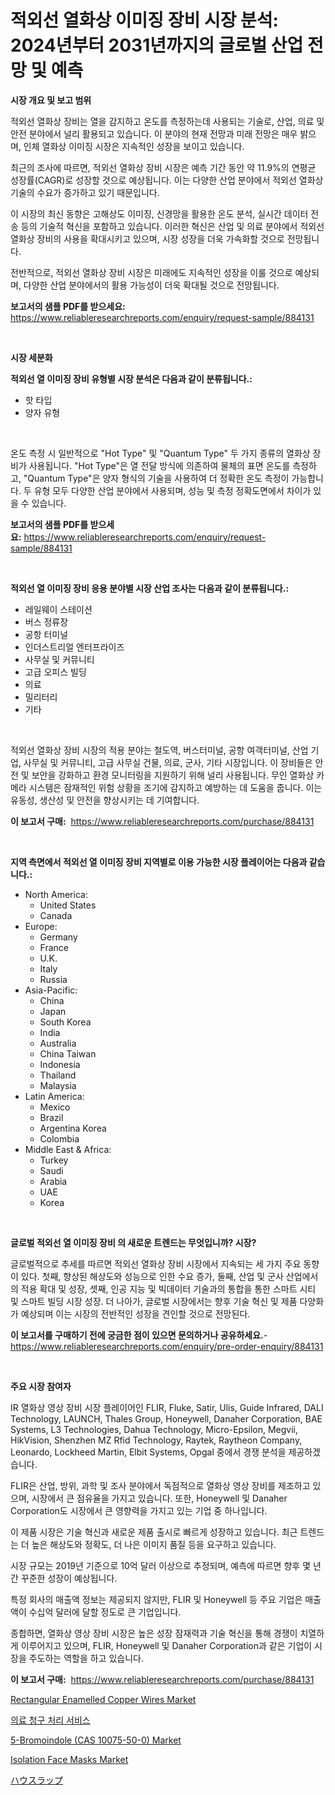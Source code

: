 <p><h1>적외선 열화상 이미징 장비 시장 분석: 2024년부터 2031년까지의 글로벌 산업 전망 및 예측</h1></p><p><strong>시장 개요 및 보고 범위</strong></p>
<p><p>적외선 열화상 장비는 열을 감지하고 온도를 측정하는데 사용되는 기술로, 산업, 의료 및 안전 분야에서 널리 활용되고 있습니다. 이 분야의 현재 전망과 미래 전망은 매우 밝으며, 인체 열화상 이미징 시장은 지속적인 성장을 보이고 있습니다.</p><p>최근의 조사에 따르면, 적외선 열화상 장비 시장은 예측 기간 동안 약 11.9%의 연평균 성장률(CAGR)로 성장할 것으로 예상됩니다. 이는 다양한 산업 분야에서 적외선 열화상 기술의 수요가 증가하고 있기 때문입니다.</p><p>이 시장의 최신 동향은 고해상도 이미징, 신경망을 활용한 온도 분석, 실시간 데이터 전송 등의 기술적 혁신을 포함하고 있습니다. 이러한 혁신은 산업 및 의료 분야에서 적외선 열화상 장비의 사용을 확대시키고 있으며, 시장 성장을 더욱 가속화할 것으로 전망됩니다.</p><p>전반적으로, 적외선 열화상 장비 시장은 미래에도 지속적인 성장을 이룰 것으로 예상되며, 다양한 산업 분야에서의 활용 가능성이 더욱 확대될 것으로 전망됩니다.</p></p>
<p><strong>보고서의 샘플 PDF를 받으세요:</strong> <a href="https://www.reliableresearchreports.com/enquiry/request-sample/884131">https://www.reliableresearchreports.com/enquiry/request-sample/884131</a></p>
<p>&nbsp;</p>
<p><strong>시장 세분화</strong></p>
<p><strong>적외선 열 이미징 장비 유형별 시장 분석은 다음과 같이 분류됩니다.:</strong></p>
<p><ul><li>핫 타입</li><li>양자 유형</li></ul></p>
<p>&nbsp;</p>
<p><p>온도 측정 시 일반적으로 "Hot Type" 및 "Quantum Type" 두 가지 종류의 열화상 장비가 사용됩니다. "Hot Type"은 열 전달 방식에 의존하여 물체의 표면 온도를 측정하고, "Quantum Type"은 양자 형식의 기술을 사용하여 더 정확한 온도 측정이 가능합니다. 두 유형 모두 다양한 산업 분야에서 사용되며, 성능 및 측정 정확도면에서 차이가 있을 수 있습니다.</p></p>
<p><strong>보고서의 샘플 PDF를 받으세요:</strong>&nbsp;<a href="https://www.reliableresearchreports.com/enquiry/request-sample/884131">https://www.reliableresearchreports.com/enquiry/request-sample/884131</a></p>
<p>&nbsp;</p>
<p><strong> 적외선 열 이미징 장비 응용 분야별 시장 산업 조사는 다음과 같이 분류됩니다.:</strong></p>
<p><ul><li>레일웨이 스테이션</li><li>버스 정류장</li><li>공항 터미널</li><li>인더스트리얼 엔터프라이즈</li><li>사무실 및 커뮤니티</li><li>고급 오피스 빌딩</li><li>의료</li><li>밀리터리</li><li>기타</li></ul></p>
<p>&nbsp;</p>
<p><p>적외선 열화상 장비 시장의 적용 분야는 철도역, 버스터미널, 공항 여객터미널, 산업 기업, 사무실 및 커뮤니티, 고급 사무실 건물, 의료, 군사, 기타 시장입니다. 이 장비들은 안전 및 보안을 강화하고 환경 모니터링을 지원하기 위해 널리 사용됩니다. 무인 열화상 카메라 시스템은 잠재적인 위험 상황을 조기에 감지하고 예방하는 데 도움을 줍니다. 이는 유동성, 생산성 및 안전을 향상시키는 데 기여합니다.</p></p>
<p><strong>이 보고서 구매:</strong>&nbsp; <a href="https://www.reliableresearchreports.com/purchase/884131">https://www.reliableresearchreports.com/purchase/884131</a></p>
<p>&nbsp;</p>
<p><strong>지역 측면에서 적외선 열 이미징 장비 지역별로 이용 가능한 시장 플레이어는 다음과 같습니다.:</strong></p>
<p><ul>
    <li>
        North America:
        <ul>
            <li>United States</li>
            <li>Canada</li>
        </ul>
    </li>
    <li>
        Europe:
        <ul>
            <li>Germany</li>
            <li>France</li>
            <li>U.K.</li>
            <li>Italy</li>
            <li>Russia</li>
        </ul>
    </li>
    <li>
        Asia-Pacific:
        <ul>
            <li>China</li>
            <li>Japan</li>
            <li>South Korea</li>
            <li>India</li>
            <li>Australia</li>
            <li>China Taiwan</li>
            <li>Indonesia</li>
            <li>Thailand</li>
            <li>Malaysia</li>
        </ul>
    </li>
    <li>
        Latin America:
        <ul>
            <li>Mexico</li>
            <li>Brazil</li>
            <li>Argentina Korea</li>
            <li>Colombia</li>
        </ul>
    </li>
    <li>
        Middle East & Africa:
        <ul>
            <li>Turkey</li>
            <li>Saudi</li>
            <li>Arabia</li>
            <li>UAE</li>
            <li>Korea</li>
        </ul>
    </li>
    </ul></p>
<p>&nbsp;</p>
<p><strong>글로벌 적외선 열 이미징 장비 의 새로운 트렌드는 무엇입니까? 시장?</strong></p>
<p><p>글로벌적으로 추세를 따르면 적외선 열화상 장비 시장에서 지속되는 세 가지 주요 동향이 있다. 첫째, 향상된 해상도와 성능으로 인한 수요 증가, 둘째, 산업 및 군사 산업에서의 적용 확대 및 성장, 셋째, 인공 지능 및 빅데이터 기술과의 통합을 통한 스마트 시티 및 스마트 빌딩 시장 성장. 더 나아가, 글로벌 시장에서는 향후 기술 혁신 및 제품 다양화가 예상되며 이는 시장의 전반적인 성장을 견인할 것으로 전망된다.</p></p>
<p><strong>이 보고서를 구매하기 전에 궁금한 점이 있으면 문의하거나 공유하세요.</strong>- <a href="https://www.reliableresearchreports.com/enquiry/pre-order-enquiry/884131">https://www.reliableresearchreports.com/enquiry/pre-order-enquiry/884131</a></p>
<p>&nbsp;</p>
<p><strong>주요 시장 참여자</strong></p>
<p><p>IR 열화상 영상 장비 시장 플레이어인 FLIR, Fluke, Satir, Ulis, Guide Infrared, DALI Technology, LAUNCH, Thales Group, Honeywell, Danaher Corporation, BAE Systems, L3 Technologies, Dahua Technology, Micro-Epsilon, Megvii, HikVision, Shenzhen MZ Rfid Technology, Raytek, Raytheon Company, Leonardo, Lockheed Martin, Elbit Systems, Opgal 중에서 경쟁 분석을 제공하겠습니다.</p><p>FLIR은 산업, 방위, 과학 및 조사 분야에서 독점적으로 열화상 영상 장비를 제조하고 있으며, 시장에서 큰 점유율을 가지고 있습니다. 또한, Honeywell 및 Danaher Corporation도 시장에서 큰 영향력을 가지고 있는 기업 중 하나입니다.</p><p>이 제품 시장은 기술 혁신과 새로운 제품 출시로 빠르게 성장하고 있습니다. 최근 트렌드는 더 높은 해상도와 정확도, 더 나은 이미지 품질 등을 요구하고 있습니다.</p><p>시장 규모는 2019년 기준으로 10억 달러 이상으로 추정되며, 예측에 따르면 향후 몇 년 간 꾸준한 성장이 예상됩니다.</p><p>특정 회사의 매출액 정보는 제공되지 않지만, FLIR 및 Honeywell 등 주요 기업은 매출액이 수십억 달러에 달할 정도로 큰 기업입니다.</p><p>종합하면, 열화상 영상 장비 시장은 높은 성장 잠재력과 기술 혁신을 통해 경쟁이 치열하게 이루어지고 있으며, FLIR, Honeywell 및 Danaher Corporation과 같은 기업이 시장을 주도하는 역할을 하고 있습니다.</p></p>
<p><strong>이 보고서 구매:</strong>&nbsp;&nbsp;<a href="https://www.reliableresearchreports.com/purchase/884131">https://www.reliableresearchreports.com/purchase/884131</a></p>
<p><p><a href="https://github.com/gdfhhhj/Market-Research-Report-List-3/blob/main/rectangular-enamelled-copper-wires-market.md">Rectangular Enamelled Copper Wires Market</a></p><p><a href="https://github.com/vs2869dizt0/Market-Research-Report-List-1/blob/main/11346011219.md">의료 청구 처리 서비스</a></p><p><a href="https://issuu.com/reportprime-2/docs/5-bromoindole-cas-10075-50-0-market-size-2030.pptx">5-Bromoindole (CAS 10075-50-0) Market</a></p><p><a href="https://issuu.com/reportprime-2/docs/isolation-face-masks-market-size-2030.pptx">Isolation Face Masks Market</a></p><p><a href="https://github.com/oqoeusbvpadwjs08/Market-Research-Report-List-1/blob/main/94262231587.md">ハウスラップ</a></p></p>
